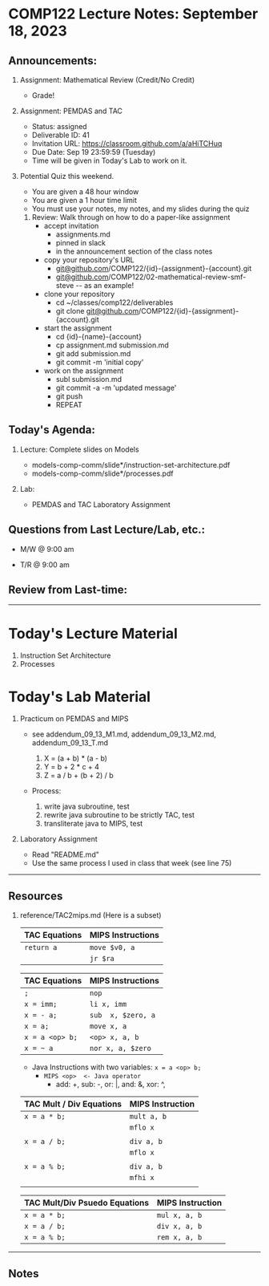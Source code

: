 # COMP122 Lecture Notes: September 18, 2023

## Announcements:
   1. Assignment: Mathematical Review (Credit/No Credit)
      - Grade!

   1. Assignment: PEMDAS and TAC
      - Status: assigned
      - Deliverable ID: 41
      - Invitation URL: https://classroom.github.com/a/aHiTCHuq
      - Due Date: Sep 19 23:59:59  (Tuesday)
      - Time will be given in Today's Lab to work on it.

   1. Potential Quiz this weekend.
      - You are given a 48 hour window
      - You are given a 1 hour time limit
      - You must use your notes, my notes, and my slides during the quiz

      1. Review: Walk through on how to do a paper-like assignment
         - accept invitation
           * assignments.md
           * pinned in slack
           * in the announcement section of the class notes
         - copy your repository's URL
           * git@github.com/COMP122/{id}-{assignment}-{account}.git
           * git@github.com/COMP122/02-mathematical-review-smf-steve -- as an example!
         - clone your repository
           * cd ~/classes/comp122/deliverables
           * git clone git@github.com/COMP122/{id}-{assignment}-{account}.git
         - start the assignment
           * cd {id}-{name}-{account}
           * cp assignment.md submission.md
           * git add submission.md
           * git commit -m 'initial copy'
         - work on the assignment
           * subl submission.md
           * git commit -a -m 'updated message'
           * git push
           * REPEAT




## Today's Agenda:
   1. Lecture:  Complete slides on Models
      - models-comp-comm/slide*/instruction-set-architecture.pdf
      - models-comp-comm/slide*/processes.pdf

   1. Lab: 
      - PEMDAS and TAC Laboratory Assignment



## Questions from Last Lecture/Lab, etc.:
   * M/W @ 9:00 am

   * T/R @ 9:00 am


## Review from Last-time:

   


---
# Today's Lecture Material

  1. Instruction Set Architecture
  1. Processes

# Today's Lab Material
  1. Practicum on PEMDAS and MIPS
     - see addendum_09_13_M1.md, addendum_09_13_M2.md, addendum_09_13_T.md
     
       1. X = (a + b) * (a - b)
       2. Y = b + 2 * c + 4
       3. Z = a / b + (b + 2) / b

     - Process:
       1. write java subroutine, test
       1. rewrite java subroutine to be strictly TAC, test
       1. transliterate java to MIPS, test

  1. Laboratory Assignment
     - Read "README.md"
     - Use the same process I used in class that week  (see line 75)

---
## Resources
  1. reference/TAC2mips.md   (Here is a subset)

      | TAC Equations                 | MIPS Instructions         |   
      |-------------------------------|---------------------------|
      | `return a`                    | `move $v0, a`             |
      |                               | `jr $ra`                  |


      | TAC Equations                 | MIPS Instructions         |
      |-------------------------------|---------------------------|
      | `;`                           | `nop`                     |
      | `x = imm;`                    | `li x, imm`               |
      | `x = - a;`                    | `sub  x, $zero, a`        |
      | `x = a;`                      | `move x, a`               |
      | `x = a <op> b;`               | `<op> x, a, b`            |
      | `x = ~ a`                     | `nor x, a, $zero`         |

     - Java Instructions with two variables: `x = a <op> b;`
       - `MIPS <op>  <- Java operator`
         * add: +, sub: -, or: |, and: &, xor: ^,


      | TAC Mult / Div Equations      | MIPS Instruction          |
      |-------------------------------|---------------------------|
      | `x = a * b;`                  | `mult a, b`               |
      |                               | `mflo x`                  |
      |                               |                           |
      | `x = a / b;`                  | `div a, b`                |
      |                               | `mflo x`                  |
      |                               |                           |
      | `x = a % b;`                  | `div a, b`                |
      |                               | `mfhi x`                  |
      |                               |                           |

      | TAC Mult/Div Psuedo Equations | MIPS Instruction          |
      |-------------------------------|---------------------------|
      | `x = a * b;`                  | `mul x, a, b`             |
      | `x = a / b;`                  | `div x, a, b`             |
      | `x = a % b;`                  | `rem x, a, b`             |




---
<!-- This section for student's to place their own notes. -->
<!-- This section will not be updated by the Professor.   -->

## Notes  


